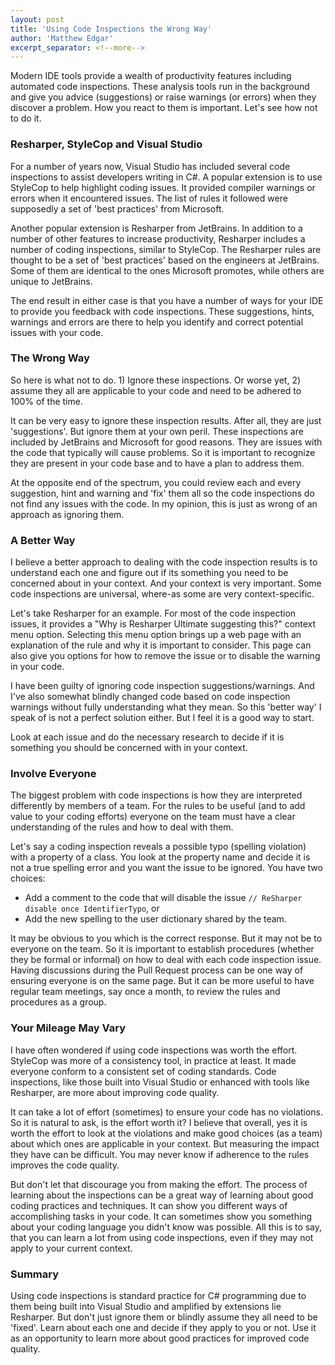 ```yaml
---
layout: post
title: 'Using Code Inspections the Wrong Way'
author: 'Matthew Edgar'
excerpt_separator: <!--more-->
---
```


Modern IDE tools provide a wealth of productivity features including automated code inspections. These analysis tools run in the background and give you advice (suggestions) or raise warnings (or errors) when they discover a problem. How you react to them is important. Let's see how not to do it.

<!--more-->

### Resharper, StyleCop and Visual Studio

For a number of years now, Visual Studio has included several code inspections to assist developers writing in C#. A popular extension is to use StyleCop to help highlight coding issues. It provided compiler warnings or errors when it encountered issues. The list of rules it followed were supposedly a set of 'best practices' from Microsoft.

Another popular extension is Resharper from JetBrains. In addition to a number of other features to increase productivity, Resharper includes a number of coding inspections, similar to StyleCop. The Resharper rules are thought to be a set of 'best practices' based on the engineers at JetBrains. Some of them are identical to the ones Microsoft promotes, while others are unique to JetBrains. 

The end result in either case is that you have a number of ways for your IDE to provide you feedback with code inspections. These suggestions, hints, warnings and errors are there to help you identify and correct potential issues with your code.

### The Wrong Way

So here is what not to do. 1) Ignore these inspections. Or worse yet, 2) assume they all are applicable to your code and need to be adhered to 100% of the time.

It can be very easy to ignore these inspection results. After all, they are just 'suggestions'. But ignore them at your own peril. These inspections are included by JetBrains and Microsoft for good reasons. They are issues with the code that typically will cause problems. So it is important to recognize they are present in your code base and to have a plan to address them.

At the opposite end of the spectrum, you could review each and every suggestion, hint and warning and 'fix' them all so the code inspections do not find any issues with the code. In my opinion, this is just as wrong of an approach as ignoring them.

### A Better Way

I believe a better approach to dealing with the code inspection results is to understand each one and figure out if its something you need to be concerned about in your context. And your context is very important. Some code inspections are universal, where-as some are very context-specific.

Let's take Resharper for an example. For most of the code inspection issues, it provides a "Why is Resharper Ultimate suggesting this?" context menu option. Selecting this menu option brings up a web page with an explanation of the rule and why it is important to consider. This page can also give you options for how to remove the issue or to disable the warning in your code.

I have been guilty of ignoring code inspection suggestions/warnings. And I've also somewhat blindly changed code based on code inspection warnings without fully understanding what they mean. So this 'better way' I speak of is not a perfect solution either. But I feel it is a good way to start.

Look at each issue and do the necessary research to decide if it is something you should be concerned with in your context.

### Involve Everyone

The biggest problem with code inspections is how they are interpreted differently by members of a team. For the rules to be useful (and to add value to your coding efforts) everyone on the team must have a clear understanding of the rules and how to deal with them.

Let's say a coding inspection reveals a possible typo (spelling violation) with a property of a class. You look at the property name and decide it is not a true spelling error and you want the issue to be ignored. You have two choices:

- Add a comment to the code that will disable the issue `// ReSharper disable once IdentifierTypo`, or 
- Add the new spelling to the user dictionary shared by the team. 

It may be obvious to you which is the correct response. But it may not be to everyone on the team. So it is important to establish procedures (whether they be formal or informal) on how to deal with each code inspection issue. Having discussions during the Pull Request process can be one way of ensuring everyone is on the same page. But it can be more useful to have regular team meetings, say once a month, to review the rules and procedures as a group. 

### Your Mileage May Vary

I have often wondered if using code inspections was worth the effort. StyleCop was more of a consistency tool, in practice at least. It made everyone conform to a consistent set of coding standards. Code inspections, like those built into Visual Studio or enhanced with tools like Resharper, are more about improving code quality.

It can take a lot of effort (sometimes) to ensure your code has no violations. So it is natural to ask, is the effort worth it? I believe that overall, yes it is worth the effort to look at the violations and make good choices (as a team) about which ones are applicable in your context. But measuring the impact they have can be difficult. You may never know if adherence to the rules improves the code quality.

But don't let that discourage you from making the effort. The process of learning about the inspections can be a great way of learning about good coding practices and techniques. It can show you different ways of accomplishing tasks in your code. It can sometimes show you something about your coding language you didn't know was possible. All this is to say, that you can learn a lot from using code inspections, even if they may not apply to your current context. 

### Summary

Using code inspections is standard practice for C# programming due to them being built into Visual Studio and amplified by extensions lie Resharper. But don't just ignore them or blindly assume they all need to be 'fixed'. Learn about each one and decide if they apply to you or not. Use it as an opportunity to learn more about good practices for improved code quality.
